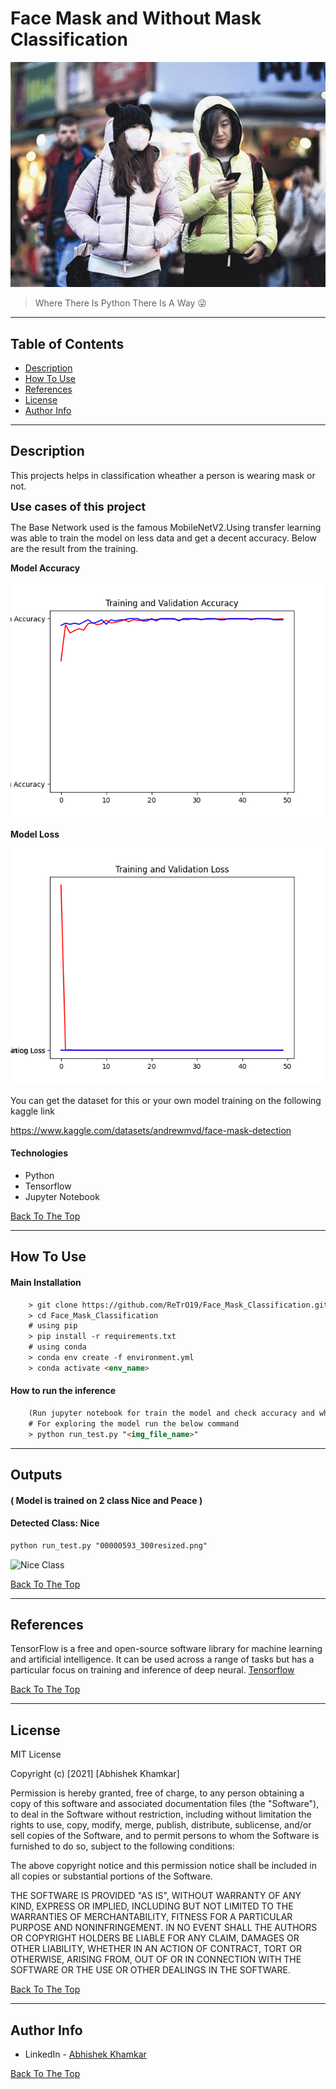 [](#read-me-template)
# Face Mask and Without Mask Classification

![Project Image](git_images/maskwmask.png)

> Where There Is Python There Is A Way 😜

---

## **Table of Contents**
<!-- You're sections headers will be used to reference location of destination. -->

- [Description](#description)
- [How To Use](#how-to-use)
- [References](#references)
- [License](#license)
- [Author Info](#author-info)

---

## **Description**


This projects helps in classification wheather a person is wearing mask or not.

<font size="4"> **Use cases of this project**</font>

The Base Network used is the famous MobileNetV2.Using transfer learning was able to train the model on less data and get a decent accuracy. Below are the result from the training.

**Model Accuracy**

![Accuracy Image](git_images/Accuracy.png)

**Model Loss**

![Model Loss](git_images/Loss.png)

You can get the dataset for this or your own model training on the following kaggle link

https://www.kaggle.com/datasets/andrewmvd/face-mask-detection

#### **Technologies**

- Python
- Tensorflow
- Jupyter Notebook


[Back To The Top](#read-me-template)

---

## **How To Use**

#### **Main Installation**

```html
    > git clone https://github.com/ReTrO19/Face_Mask_Classification.git
    > cd Face_Mask_Classification
    # using pip
    > pip install -r requirements.txt
    # using conda
    > conda env create -f environment.yml
    > conda activate <env_name>
```

#### **How to run the inference**
```html
    (Run jupyter notebook for train the model and check accuracy and whatnot)
    # For exploring the model run the below command
    > python run_test.py "<img_file_name>"
```
---
## **Outputs**
#### ( Model is trained on 2 class Nice and Peace )
#### **Detected Class: Nice**
```html
python run_test.py "00000593_300resized.png"
```
![Nice Class](img/output.png)

[Back To The Top](#read-me-template)

---

## References

TensorFlow is a free and open-source software library for machine learning and artificial intelligence. It can be used across a range of tasks but has a particular focus on training and inference of deep neural. 
[Tensorflow](https://www.tensorflow.org/)

[Back To The Top](#read-me-template)

---

## License

MIT License

Copyright (c) [2021] [Abhishek Khamkar]

Permission is hereby granted, free of charge, to any person obtaining a copy
of this software and associated documentation files (the "Software"), to deal
in the Software without restriction, including without limitation the rights
to use, copy, modify, merge, publish, distribute, sublicense, and/or sell
copies of the Software, and to permit persons to whom the Software is
furnished to do so, subject to the following conditions:

The above copyright notice and this permission notice shall be included in all
copies or substantial portions of the Software.

THE SOFTWARE IS PROVIDED "AS IS", WITHOUT WARRANTY OF ANY KIND, EXPRESS OR
IMPLIED, INCLUDING BUT NOT LIMITED TO THE WARRANTIES OF MERCHANTABILITY,
FITNESS FOR A PARTICULAR PURPOSE AND NONINFRINGEMENT. IN NO EVENT SHALL THE
AUTHORS OR COPYRIGHT HOLDERS BE LIABLE FOR ANY CLAIM, DAMAGES OR OTHER
LIABILITY, WHETHER IN AN ACTION OF CONTRACT, TORT OR OTHERWISE, ARISING FROM,
OUT OF OR IN CONNECTION WITH THE SOFTWARE OR THE USE OR OTHER DEALINGS IN THE
SOFTWARE.

[Back To The Top](#read-me-template)

---

## Author Info

- LinkedIn - [Abhishek Khamkar](https://www.linkedin.com/in/abhishek-khamkar-b30756185)


[Back To The Top](#read-me-template)
